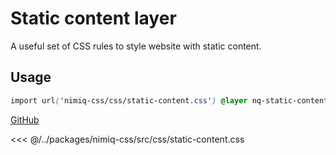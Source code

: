 # Static content layer

A useful set of CSS rules to style website with static content.

## Usage

```css
import url('nimiq-css/css/static-content.css') @layer nq-static-content;
```

<a href="https://github.com/onmax/nimiq-ui/tree/main/packages/nimiq-css/src/css/static-content.css" nq-arrow target="_blank">GitHub</a>

<<< @/../packages/nimiq-css/src/css/static-content.css
